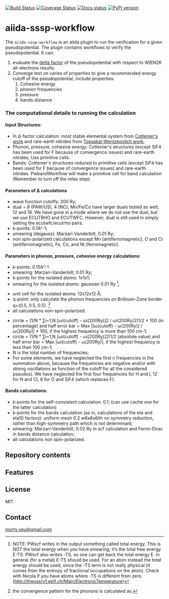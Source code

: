 [![Build Status](https://github.com/aiidateam/aiida-sssp-workflow/workflows/ci/badge.svg?branch=master)](https://github.com/aiidateam/aiida-sssp-workflow/actions)
[![Coverage Status](https://coveralls.io/repos/github/aiidateam/aiida-sssp-workflow/badge.svg?branch=master)](https://coveralls.io/github/aiidateam/aiida-sssp-workflow?branch=master)
[![Docs status](https://readthedocs.org/projects/aiida-sssp-workflow/badge)](http://aiida-sssp-workflow.readthedocs.io/)
[![PyPI version](https://badge.fury.io/py/aiida-sssp-workflow.svg)](https://badge.fury.io/py/aiida-sssp-workflow)

# aiida-sssp-workflow

The `aiida-sssp-workflow` is an aiida plugin to run the verification for a given pseudopotential. The plugin contains 
workflows to verify the pseudopotential.
It can:

1) evaluate the [delta factor]() of the pseudopotential with respect to WIEN2K all-electrons results. 
2) Converge test on varies of properties to give a recommended energy cutoff of the pseudopotential, include properties:
    1) Cohesive energy
    2) phonon frequencies
    3) pressure
    4) bands distance
    
### The computational details to running the calculation

#### Input Structures:

- In Δ-factor calculation: most stable elemental system from [Cottenier's work](http://molmod.ugent.be/deltacodesdft) 
    and rare-earth nitrides from [Topsakal-Wentzkovitch work](https://www.sciencedirect.com/science/article/abs/pii/S0927025614005059);
- Phonon, pressure, cohesive energy: Cottenier's structures 
    (except SiF4 has been used for F because of convergence issues) and 
    rare-earth nitrides; Use primitive cells.
- Bands: Cottenier's structures reduced to primitive cells 
    (except SiF4 has been used for F because of convergence issues) and rare-earth nitrides. 
    PwbandWorkflow will make a primitive cell for band calculation (Remember to turn off the relax step).
    
#### Parameters of Δ calculations

- wave function cutoffs: 200 Ry;
- dual = 8 (PAW/US), 4 (NC); Mn/Fe/Co have larger duals tested as well; 12 and 16. 
    We have gone in a mode where we do not use the dual, but we use ECUTRHO and ECUTWFC. However, dual is still used in 
    simply setting the ecutwfc/ecutrho pairs.
- k-points: 0.1A^-1;
- smearing (degauss): Marzari-Vanderbilt, 0.01 Ry; 
- non spin-polarized calculations except Mn (antiferromagnetic), 
    O and Cr (antiferromagnetic), 
    Fe, Co, and Ni (ferromagnetic).

#### Parameters in phonon, pressure, cohesive energy calculations:

- k-points: 0.15A^-1
- smearing: Marzari-Vanderbilt, 0.01 Ry;
- k-points for the isolated atoms: 1x1x1;
- smearing for the isolated atoms: gaussian 0.01 Ry [^atom_smearing]; 

[^atom_smearing]: NOTE: PWscf writes in the output something called total energy. This is *NOT* the total energy when you have smearing; it’s the total free energy E-TS. PWscf also writes -TS, so one can get back the total energy E. In general (for a metal) E-TS should be used. For an atom instead the total energy should be used, since the -TS term is not really physical (it comes from the entropy of fractional occupations on the atom). Check with Nicola if you have atoms where -TS is different from zero. (http://theossrv1.epfl.ch/Main/ElectronicTemperature)
- unit cell for the isolated atoms: 12x12x12 Å;
- q-point: only calculate the phonon frequencies on Brillouin-Zone border q=(0.5, 0.5, 0.5). [^phonon]
- all calculations non-spin-polarized.

[^phonon]: the convergence pattern for the phonons is calculated as:
- circle = (1/N * ∑i=1,N [ωi(cutoff) - ωi(200Ry)]2 / ωi(200Ry)2)1/2 * 100 (in percentage) and half error bar = Max |[ω(cutoff) - ω(200Ry)] / ω(200Ry)| * 100, if the highest frequency is more than 100 cm-1;
- circle = (1/N * ∑i=1,N [ωi(cutoff) - ωi(200Ry)]2)1/2 (absolute value) and half error bar = Max |ωi(cutoff) - ω(200Ry)|, if the highest frequency is less than 100 cm-1;
- N is the total number of frequencies;
- For some elements, we have neglected the first n frequencies in the summation above, because the frequencies are negative and/or with strong oscillations as function of the cutoff for all the considered pseudos). We have neglected the first four frequencies for H and I, 12 for N and Cl, 6 for O and SiF4 (which replaces F).

#### Bands calculations:

- k-points for the self-consistent calculation: 0.1; (can use cache one for the latter calculation)
- k-points for the bands calculation (as in, calculations of the eta and eta10 factors): uniform mesh 0.2 w6x6x6ith no symmetry reduction, rather than high-symmetry path which is not determinant;
- smearing: Marzari-Vanderbilt, 0.02 Ry in scf calculation and Fermi-Dirac in bands distance calculation;
- all calculations non spin-polarized.

## Repository contents

## Features

## License

MIT


## Contact

morty.yeu@gmail.com
